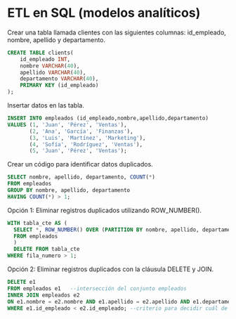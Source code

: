 # ETL en SQL (modelos analíticos)

Crear una tabla llamada clientes con las siguientes columnas: id_empleado, nombre, apellido y departamento.
```sql
CREATE TABLE clients(
    id_empleado INT,
    nombre VARCHAR(40),
    apellido VARCHAR(40),
    departamento VARCHAR(40),
    PRIMARY KEY (id_empleado)
);
```

Insertar datos en las tabla.
```sql
INSERT INTO empleados (id_empleado,nombre,apellido,departamento)
VALUES (1, 'Juan', 'Pérez', 'Ventas'),
       (2, 'Ana', 'García', 'Finanzas'),
       (3, 'Luis', 'Martínez', 'Marketing'),
       (4, 'Sofía', 'Rodríguez', 'Ventas'),
       (5, 'Juan', 'Pérez', 'Ventas');
```

Crear un código para identificar datos duplicados.
```sql
SELECT nombre, apellido, departamento, COUNT(*)
FROM empleados
GROUP BY nombre, apellido, departamento
HAVING COUNT(*) > 1;
```

Opción 1: Eliminar registros duplicados utilizando ROW_NUMBER().
```sql
WITH tabla_cte AS (
  SELECT *, ROW_NUMBER() OVER (PARTITION BY nombre, apellido, departamento ORDER BY id_empleado) AS fila_numero
  FROM empleados
  )
  DELETE FROM tabla_cte
WHERE fila_numero > 1;
```

Opción 2: Eliminar registros duplicados con la cláusula DELETE y JOIN.
```sql
DELETE e1
FROM empleados e1   --intersección del conjunto empleados
INNER JOIN empleados e2
ON e1.nombre = e2.nombre AND e1.apellido = e2.apellido AND e1.departamento = e2.departamento
WHERE e1.id_empleado < e2.id_empleado; --criterio para decidir cuál de los registros duplicados debe eliminarse
```